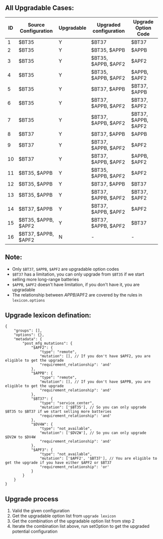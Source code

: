 ## All Upgradable Cases:

| ID | Source Configuration  | Upgradable | Upgraded configuration | Upgrade Option Code  |
| -  | -                     | -          | -                      | -                    |
| 1  | $BT35                 | Y          | $BT37                  | $BT37                |
| 2  | $BT35                 | Y          | $BT35, $APPB           | $APPB                |
| 3  | $BT35                 | Y          | $BT35, $APPB, $APF2    | $APF2                |
| 4  | $BT35                 | Y          | $BT35, $APPB, $APF2    | $APPB, $APF2         |
| 5  | $BT35                 | Y          | $BT37, $APPB           | $BT37, $APPB         |
| 6  | $BT35                 | Y          | $BT37, $APPB, $APF2    | $BT37, $APF2         |
| 7  | $BT35                 | Y          | $BT37, $APPB, $APF2    | $BT37, $APPB, $APF2  |
| 8  | $BT37                 | Y          | $BT37, $APPB           | $APPB                |
| 9  | $BT37                 | Y          | $BT37, $APPB, $APF2    | $APF2                |
| 10 | $BT37                 | Y          | $BT37, $APPB, $APF2    | $APPB, $APF2         |
| 11 | $BT35, $APPB          | Y          | $BT35, $APPB, $APF2    | $APF2                |
| 12 | $BT35, $APPB          | Y          | $BT37, $APPB           | $BT37                |
| 13 | $BT35, $APPB          | Y          | $BT37, $APPB, $APF2    | $BT37, $APF2         |
| 14 | $BT37, $APPB          | Y          | $BT37, $APPB, $APF2    | $APF2                |
| 15 | $BT35, $APPB, $APF2   | Y          | $BT37, $APPB, $APF2    | $BT37                |
| 16 | $BT37, $APPB, $APF2   | N          | -                      | -                    |



## Note:
* Only `$BT37`, `$APPB`, `$APF2` are upgradable option codes
* `$BT37` has a limitation, you can only upgrade from `$BT35` if we start selling more long-range batteries
* `$APPB`, `$APF2` doesn't have limitation, if you don't have it, you are upgradable
* The relationship between $APPB/$APF2 are covered by the rules in `lexicon.options`


## Upgrade lexicon defination:

```
{
    "groups": [],
    "options": {},
    "metadata": {
        "post_mfg_mutations": {
            "$APF2": {
                "type": "remote",
                "mutation": [], // If you don't have $APF2, you are eligible to get the upgrade
                "requirement_relationship": 'and'
            },
            "$APPB": {
                "type": "remote",
                "mutation": [], // If you don't have $APPB, you are eligible to get the upgrade
                "requirement_relationship": 'and'
            },
            "$BT37": {
                "type": "service_center",
                "mutation": ['$BT35'], // So you can only upgrade $BT35 to $BT37 if we start selling more batteries
                "requirement_relationship": 'and'
            },
            "$DV4W": {
                "type": "not_available",
                "mutation": ['$DV2W'], // So you can only upgrade $DV2W to $DV4W
                "requirement_relationship": 'and'
            },
            "$APF3": {
                "type": "not_available",
                "mutation": ['$APF2', '$BT37'], // You are eligible to get the upgrade if you have either $APF2 or $BT37
                "requirement_relationship": 'or'
            }
        }
    }
}
```

## Upgrade process

1. Valid the given configuration
2. Get the upgradable option list from `upgrade lexicon`
3. Get the combination of the upgradable option list from step 2
4. Iterate the combination list above, run setOption to get the upgraded potential configuration

